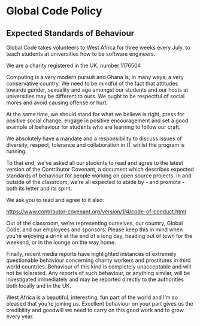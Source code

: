 # Global Code Policy

## Expected Standards of Behaviour

Global Code takes volunteers to West Africa for three weeks every July, to teach students at universities how to be software engineers.

We are a charity registered in the UK, number 1176504

Computing is a very modern pursuit and Ghana is, in many ways, a very conservative country. We need to be mindful of the fact that attitudes towards gender, sexuality and age amongst our students and our hosts at universities may be different to ours. We ought to be respectful of social mores and avoid causing offense or hurt.

At the same time, we should stand for what we believe is right, press for positive social change, engage in positive encouragement and set a good example of behaviour for students who are learning to follow our craft.

We absolutely have a mandate and a responsibility to discuss issues of diversity, respect, tolerance and collaboration in IT whilst the program is running.

To that end, we’ve asked all our students to read and agree to the latest version of the Contributor Covenant, a document which describes expected standards of behaviour for people working on open source projects. In and outside of the classroom, we’re all expected to abide by - and promote - both its letter and its spirit.

We ask you to read and agree to it also:

  https://www.contributor-covenant.org/version/1/4/code-of-conduct.html

Out of the classroom, we’re representing ourselves, our country, Global Code, and our employees and sponsors. Please keep this in mind when you’re enjoying a drink at the end of a long day, heading out of town for the weekend, or in the lounge on the way home.

Finally, recent media reports have highlighted instances of extremely questionable behaviour concerning charity workers and prostitutes in third world countries. Behaviour of this kind is completely unacceptable and will not be tolerated. Any reports of such behaviour, or anything similar, will be investigated immediately and may be reported directly to the authorities both locally and in the UK.

West Africa is a beautiful, interesting, fun part of the world and I’m so pleased that you’re joining us. Excellent behaviour on your part gives us the credibility and goodwill we need to carry on this good work and to grow every year.
